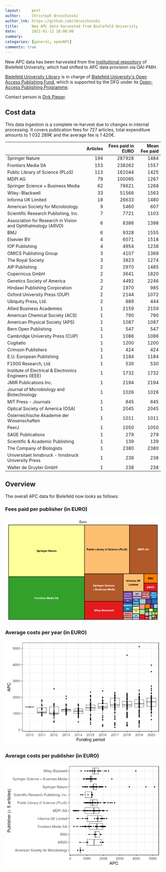```yaml
---
layout:     post
author:     Christoph Broschinski
author_lnk: https://github.com/cbroschinski
title:      New APC data harvested from Bielefeld University
date:       2021-01-12 10:00:00
summary:    
categories: [general, openAPC]
comments: true
---
```




New APC data has been harvested from the [institutional repository](https://pub.uni-bielefeld.de) of Bielefeld University, which had shifted to APC data provision via OAI-PMH.

[Bielefeld University Library](http://www.ub.uni-bielefeld.de/english/) is in charge of [Bielefeld University's Open Access Publishing Fund](http://oa.uni-bielefeld.de/en/publikationsfonds.html), which is supported by the DFG under its [Open-Access Publishing Programme](http://www.dfg.de/en/research_funding/programmes/infrastructure/lis/funding_opportunities/open_access/).

Contact person is [Dirk Pieper](<mailto:oa.ub@uni-bielefeld.de>).

## Cost data



This data ingestion is a complete re-harvest due to changes in internal processing. It covers publication fees for 727 articles, total expenditure amounts to 1 032 289€ and the average fee is 1 420€.


|                                                            | Articles| Fees paid in EURO| Mean Fee paid|
|:-----------------------------------------------------------|--------:|-----------------:|-------------:|
|Springer Nature                                             |      194|            287928|          1484|
|Frontiers Media SA                                          |      153|            238262|          1557|
|Public Library of Science (PLoS)                            |      113|            161044|          1425|
|MDPI AG                                                     |       79|            100095|          1267|
|Springer Science + Business Media                           |       62|             78621|          1268|
|Wiley-Blackwell                                             |       33|             51566|          1563|
|Informa UK Limited                                          |       18|             26633|          1480|
|American Society for Microbiology                           |        9|              5460|           607|
|Scientific Research Publishing, Inc.                        |        7|              7721|          1103|
|Association for Research in Vision and Ophthalmology (ARVO) |        6|              8386|          1398|
|BMJ                                                         |        6|              9328|          1555|
|Elsevier BV                                                 |        4|              6071|          1518|
|IOP Publishing                                              |        4|              4954|          1238|
|OMICS Publishing Group                                      |        3|              4107|          1369|
|The Royal Society                                           |        3|              3823|          1274|
|AIP Publishing                                              |        2|              2970|          1485|
|Copernicus GmbH                                             |        2|              3641|          1820|
|Genetics Society of America                                 |        2|              4492|          2246|
|Hindawi Publishing Corporation                              |        2|              1970|           985|
|Oxford University Press (OUP)                               |        2|              2144|          1072|
|Ubiquity Press, Ltd.                                        |        2|               889|           444|
|Allied Business Academies                                   |        1|              2159|          2159|
|American Chemical Society (ACS)                             |        1|               790|           790|
|American Physical Society (APS)                             |        1|              1087|          1087|
|Bern Open Publishing                                        |        1|               547|           547|
|Cambridge University Press (CUP)                            |        1|              1086|          1086|
|Cogitatio                                                   |        1|              1200|          1200|
|Crimson Publishers                                          |        1|               424|           424|
|E.U. European Publishing                                    |        1|              1184|          1184|
|F1000 Research, Ltd.                                        |        1|               530|           530|
|Institute of Electrical & Electronics Engineers (IEEE)      |        1|              1732|          1732|
|JMIR Publications Inc.                                      |        1|              2194|          2194|
|Journal of Microbiology and Biotechnology                   |        1|              1026|          1026|
|MIT Press - Journals                                        |        1|               845|           845|
|Optical Society of America (OSA)                            |        1|              2045|          2045|
|Österreichische Akademie der Wissenschaften                 |        1|              1011|          1011|
|PeerJ                                                       |        1|              1050|          1050|
|SAGE Publications                                           |        1|               279|           279|
|Scientific & Academic Publishing                            |        1|               139|           139|
|The Company of Biologists                                   |        1|              2380|          2380|
|Universitaet Innsbruck - Innsbruck University Press         |        1|               238|           238|
|Walter de Gruyter GmbH                                      |        1|               238|           238|

## Overview

The overall APC data for Bielefeld now looks as follows:

### Fees paid per publisher (in EURO)

![plot of chunk tree_bielefeld_2021_01_12_full](/figure/tree_bielefeld_2021_01_12_full-1.png)

###  Average costs per year (in EURO)

![plot of chunk box_bielefeld_2021_01_12_year_full](/figure/box_bielefeld_2021_01_12_year_full-1.png)

###  Average costs per publisher (in EURO)

![plot of chunk box_bielefeld_2021_01_12_publisher_full](/figure/box_bielefeld_2021_01_12_publisher_full-1.png)


